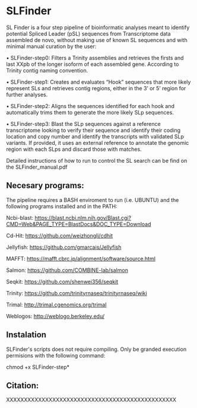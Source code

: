 # SLFinder
SL Finder is a four step pipeline of bioinformatic analyses meant to identify potential Spliced Leader (pSL) sequences from Transcriptome data assembled de novo, without making use of known SL sequences and with minimal manual curation by the user:

•	SLFinder-step0: Filters a Trinity assemblies and retrieves the firsts and last XXpb of the longer isoform of each assembled gene. According to Trinity contig naming convention.

•	SLFinder-step1: Creates and evaluates “Hook” sequences that more likely represent SLs and retrieves contig regions, either in the 3’ or 5’ region for further analyses.

•	SLFinder-step2: Aligns the sequences identified for each hook and automatically trims them to generate the more likely SLp sequences.

•	SLFinder-step3: Blast the SLp sequences against a reference transcriptome looking to verify their sequence and identify their coding location and copy number and identify the transcripts with validated SLp variants. If provided, it uses an external reference to annotate the genomic region with each SLps and discard those with matches.

Detailed instructions of how to run to control the SL search can be find on the SLFinder_manual.pdf

## Necesary programs:
The pipeline requires a BASH enviroment to run (i.e. UBUNTU) and the following programs installed and in the PATH:

Ncbi-blast: https://blast.ncbi.nlm.nih.gov/Blast.cgi?CMD=Web&PAGE_TYPE=BlastDocs&DOC_TYPE=Download

Cd-Hit: https://github.com/weizhongli/cdhit

Jellyfish: https://github.com/gmarcais/Jellyfish

MAFFT: https://mafft.cbrc.jp/alignment/software/source.html

Salmon: https://github.com/COMBINE-lab/salmon

Seqkit: https://github.com/shenwei356/seqkit

Trinity: https://github.com/trinityrnaseq/trinityrnaseq/wiki

Trimal: http://trimal.cgenomics.org/trimal

Weblogos: http://weblogo.berkeley.edu/

## Instalation
SLFinder's scripts does not require compiling. Only be granded execution permisions with the following command:

chmod +x SLFinder-step*

## Citation: 
XXXXXXXXXXXXXXXXXXXXXXXXXXXXXXXXXXXXXXXXXXXXXXXX
